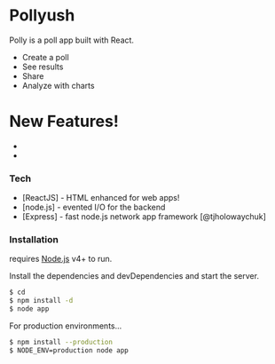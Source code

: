 # Pollyush

Polly is a poll app built with React.

  - Create a poll
  - See results
  - Share
  - Analyze with charts

# New Features!

  - 
  - 



### Tech

* [ReactJS] - HTML enhanced for web apps!
* [node.js] - evented I/O for the backend
* [Express] - fast node.js network app framework [@tjholowaychuk]



### Installation

 requires [Node.js](https://nodejs.org/) v4+ to run.

Install the dependencies and devDependencies and start the server.

```sh
$ cd 
$ npm install -d
$ node app
```

For production environments...

```sh
$ npm install --production
$ NODE_ENV=production node app
```
